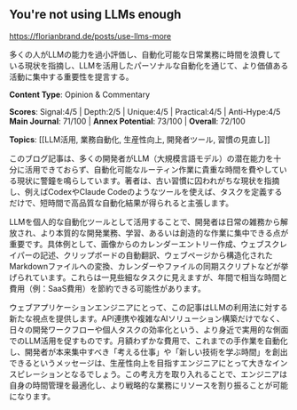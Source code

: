## You're not using LLMs enough

https://florianbrand.de/posts/use-llms-more

多くの人がLLMの能力を過小評価し、自動化可能な日常業務に時間を浪費している現状を指摘し、LLMを活用したパーソナルな自動化を通じて、より価値ある活動に集中する重要性を提言する。

**Content Type**: Opinion & Commentary

**Scores**: Signal:4/5 | Depth:2/5 | Unique:4/5 | Practical:4/5 | Anti-Hype:4/5
**Main Journal**: 71/100 | **Annex Potential**: 73/100 | **Overall**: 72/100

**Topics**: [[LLM活用, 業務自動化, 生産性向上, 開発者ツール, 習慣の見直し]]

このブログ記事は、多くの開発者がLLM（大規模言語モデル）の潜在能力を十分に活用できておらず、自動化可能なルーティン作業に貴重な時間を費やしている現状に警鐘を鳴らしています。著者は、古い習慣に囚われがちな現状を指摘し、例えばCodexやClaude Codeのようなツールを使えば、タスクを定義するだけで、短時間で高品質な自動化結果が得られると主張します。

LLMを個人的な自動化ツールとして活用することで、開発者は日常の雑務から解放され、より本質的な開発業務、学習、あるいは創造的な作業に集中できる点が重要です。具体例として、画像からのカレンダーエントリー作成、ウェブスクレイパーの記述、クリップボードの自動翻訳、ウェブページから構造化されたMarkdownファイルへの変換、カレンダーやファイルの同期スクリプトなどが挙げられています。これらは一見些細なタスクに見えますが、年間で相当な時間と費用（例：SaaS費用）を節約できる可能性があります。

ウェブアプリケーションエンジニアにとって、この記事はLLMの利用法に対する新たな視点を提供します。API連携や複雑なAIソリューション構築だけでなく、日々の開発ワークフローや個人タスクの効率化という、より身近で実用的な側面でのLLM活用を促すものです。月額わずかな費用で、これまでの手作業を自動化し、開発者が本来集中すべき「考える仕事」や「新しい技術を学ぶ時間」を創出できるというメッセージは、生産性向上を目指すエンジニアにとって大きなインスピレーションとなるでしょう。この考え方を取り入れることで、エンジニアは自身の時間管理を最適化し、より戦略的な業務にリソースを割り振ることが可能になります。